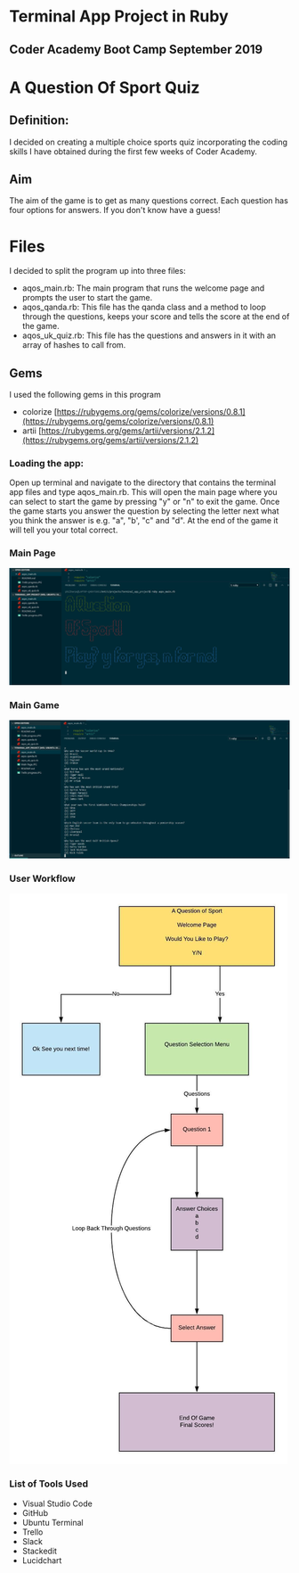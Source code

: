 
# Terminal App Project in Ruby
## Coder Academy Boot Camp September 2019

# A Question Of Sport Quiz

## Definition:
  I decided on creating a multiple choice sports quiz incorporating the coding skills I have obtained during the first few weeks of Coder Academy.
## Aim

The aim of the game is to get as many questions correct. Each question has four options for answers. If you don't know have a guess!




# Files
I decided to split the program up into three files:
- aqos_main.rb:
 The main program that runs the welcome page and 					    prompts the user to start the game.
 - aqos_qanda.rb:
 This file has the qanda class and a method to loop through the questions, keeps your score and tells the score at the end of the game.
 - aqos_uk_quiz.rb:
 This file has the questions and answers in it with an array of hashes to call from.

## Gems
I used the following gems in this program

- colorize
[https://rubygems.org/gems/colorize/versions/0.8.1](https://rubygems.org/gems/colorize/versions/0.8.1)
- artii
[https://rubygems.org/gems/artii/versions/2.1.2](https://rubygems.org/gems/artii/versions/2.1.2)


### Loading the app:
Open up terminal and navigate to the directory that contains the terminal app files and type aqos_main.rb. This will open the main page where you can select to start the game by pressing "y" or "n" to exit the game. Once the game starts you answer the question by selecting the letter next what you think the answer is e.g. "a", "b', "c" and "d". At the end of the game it will tell you your total correct.


### Main Page

![Show Menu](https://github.com/PhilHarps/A_Quetion_of_Sport_termial_app-/blob/master/jpegs/Main%20Page.JPG)

### Main Game

![Show Menu](https://github.com/PhilHarps/A_Quetion_of_Sport_termial_app-/blob/master/jpegs/Main%20Gme.JPG)

### User Workflow

![Show Menu](https://github.com/PhilHarps/A_Quetion_of_Sport_termial_app-/blob/master/jpegs/AQOS1%20User%20Workflow.jpeg)


### List of Tools Used
- Visual Studio Code
- GitHub
- Ubuntu Terminal
- Trello
- Slack
- Stackedit
- Lucidchart



